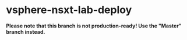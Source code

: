# vsphere-nsxt-lab-deploy

**Please note that this branch is not production-ready! Use the "Master" branch instead.**